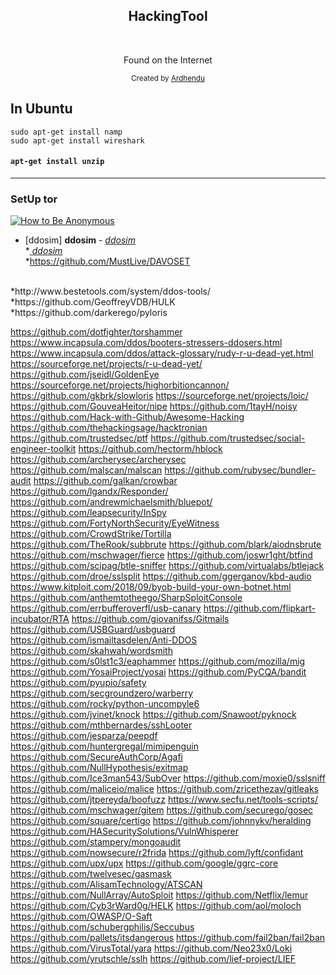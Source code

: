<h2 align="center">HackingTool</h2>

<br>

<p align="center">
Found on the Internet 
</p>

<div align="center">
  <sub>Created by
    <a href="https://twitter.com/ardhendu101">Ardhendu</a>
    </div>


## In Ubuntu

```
sudo apt-get install namp
sudo apt-get install wireshark
```
#### <code>apt-get install unzip</code>
****
### SetUp tor
[![How to Be Anonymous](http://i3.ytimg.com/vi/r3K6ClMNPdk/maxresdefault.jpg)](https://www.youtube.com/watch?v=r3K6ClMNPdk)


* [ddosim] **ddosim** -  <a href="https://sourceforge.net/projects/ddosim/"> *ddosim* </a> <br>
*<a href="https://sourceforge.net/projects/ddosim/"> *ddosim* </a> <br>
*https://github.com/MustLive/DAVOSET
<br>
*http://www.bestetools.com/system/ddos-tools/
<br>
*https://github.com/GeoffreyVDB/HULK
<br>
*https://github.com/darkerego/pyloris
<br>

https://github.com/dotfighter/torshammer
https://www.incapsula.com/ddos/booters-stressers-ddosers.html
https://www.incapsula.com/ddos/attack-glossary/rudy-r-u-dead-yet.html
https://sourceforge.net/projects/r-u-dead-yet/
https://github.com/jseidl/GoldenEye
https://sourceforge.net/projects/highorbitioncannon/
https://github.com/gkbrk/slowloris
https://sourceforge.net/projects/loic/
https://github.com/GouveaHeitor/nipe
https://github.com/1tayH/noisy
https://github.com/Hack-with-Github/Awesome-Hacking
https://github.com/thehackingsage/hacktronian
https://github.com/trustedsec/ptf
https://github.com/trustedsec/social-engineer-toolkit
https://github.com/hectorm/hblock
https://github.com/archerysec/archerysec
https://github.com/malscan/malscan
https://github.com/rubysec/bundler-audit
https://github.com/galkan/crowbar
https://github.com/lgandx/Responder/
https://github.com/andrewmichaelsmith/bluepot/
https://github.com/leapsecurity/InSpy
https://github.com/FortyNorthSecurity/EyeWitness
https://github.com/CrowdStrike/Tortilla
https://github.com/TheRook/subbrute
https://github.com/blark/aiodnsbrute
https://github.com/mschwager/fierce
https://github.com/joswr1ght/btfind
https://github.com/scipag/btle-sniffer
https://github.com/virtualabs/btlejack
https://github.com/droe/sslsplit
https://github.com/ggerganov/kbd-audio
https://www.kitploit.com/2018/09/byob-build-your-own-botnet.html
https://github.com/anthemtotheego/SharpSploitConsole
https://github.com/errbufferoverfl/usb-canary
https://github.com/flipkart-incubator/RTA
https://github.com/giovanifss/Gitmails
https://github.com/USBGuard/usbguard
https://github.com/ismailtasdelen/Anti-DDOS
https://github.com/skahwah/wordsmith
https://github.com/s0lst1c3/eaphammer
https://github.com/mozilla/mig
https://github.com/YosaiProject/yosai
https://github.com/PyCQA/bandit
https://github.com/pyupio/safety
https://github.com/secgroundzero/warberry
https://github.com/rocky/python-uncompyle6
https://github.com/jvinet/knock
https://github.com/Snawoot/pyknock
https://github.com/mthbernardes/sshLooter
https://github.com/jesparza/peepdf
https://github.com/huntergregal/mimipenguin
https://github.com/SecureAuthCorp/Agafi
https://github.com/NullHypothesis/exitmap
https://github.com/Ice3man543/SubOver
https://github.com/moxie0/sslsniff
https://github.com/maliceio/malice
https://github.com/zricethezav/gitleaks
https://github.com/jtpereyda/boofuzz
https://www.secfu.net/tools-scripts/
https://github.com/mschwager/gitem
https://github.com/securego/gosec
https://github.com/square/certigo
https://github.com/johnnykv/heralding
https://github.com/HASecuritySolutions/VulnWhisperer
https://github.com/stampery/mongoaudit
https://github.com/nowsecure/r2frida
https://github.com/lyft/confidant
https://github.com/upx/upx
https://github.com/google/ggrc-core
https://github.com/twelvesec/gasmask
https://github.com/AlisamTechnology/ATSCAN
https://github.com/NullArray/AutoSploit
https://github.com/Netflix/lemur
https://github.com/Cyb3rWard0g/HELK
https://github.com/aol/moloch
https://github.com/OWASP/O-Saft
https://github.com/schubergphilis/Seccubus
https://github.com/pallets/itsdangerous
https://github.com/fail2ban/fail2ban
https://github.com/VirusTotal/yara
https://github.com/Neo23x0/Loki
https://github.com/yrutschle/sslh
https://github.com/lief-project/LIEF
